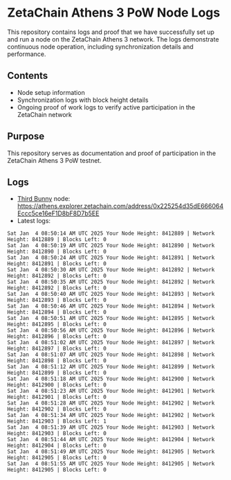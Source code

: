 # ZetaChain Athens 3 PoW Node Logs
This repository contains logs and proof that we have successfully set up and run a node on the ZetaChain Athens 3 network. The logs demonstrate continuous node operation, including synchronization details and performance.

## Contents
- Node setup information
- Synchronization logs with block height details
- Ongoing proof of work logs to verify active participation in the ZetaChain network

## Purpose
This repository serves as documentation and proof of participation in the ZetaChain Athens 3 PoW testnet.

## Logs

- [Third Bunny](https://thirdbunny.xyz/) node: https://athens.explorer.zetachain.com/address/0x225254d35dE666064Eccc5ce16eF1D8bF8D7b5EE
- Latest logs:
```
Sat Jan  4 08:50:14 AM UTC 2025 Your Node Height: 8412889 | Network Height: 8412889 | Blocks Left: 0
Sat Jan  4 08:50:19 AM UTC 2025 Your Node Height: 8412890 | Network Height: 8412890 | Blocks Left: 0
Sat Jan  4 08:50:24 AM UTC 2025 Your Node Height: 8412891 | Network Height: 8412891 | Blocks Left: 0
Sat Jan  4 08:50:30 AM UTC 2025 Your Node Height: 8412892 | Network Height: 8412892 | Blocks Left: 0
Sat Jan  4 08:50:35 AM UTC 2025 Your Node Height: 8412892 | Network Height: 8412892 | Blocks Left: 0
Sat Jan  4 08:50:40 AM UTC 2025 Your Node Height: 8412893 | Network Height: 8412893 | Blocks Left: 0
Sat Jan  4 08:50:46 AM UTC 2025 Your Node Height: 8412894 | Network Height: 8412894 | Blocks Left: 0
Sat Jan  4 08:50:51 AM UTC 2025 Your Node Height: 8412895 | Network Height: 8412895 | Blocks Left: 0
Sat Jan  4 08:50:56 AM UTC 2025 Your Node Height: 8412896 | Network Height: 8412896 | Blocks Left: 0
Sat Jan  4 08:51:02 AM UTC 2025 Your Node Height: 8412897 | Network Height: 8412897 | Blocks Left: 0
Sat Jan  4 08:51:07 AM UTC 2025 Your Node Height: 8412898 | Network Height: 8412898 | Blocks Left: 0
Sat Jan  4 08:51:12 AM UTC 2025 Your Node Height: 8412899 | Network Height: 8412899 | Blocks Left: 0
Sat Jan  4 08:51:18 AM UTC 2025 Your Node Height: 8412900 | Network Height: 8412900 | Blocks Left: 0
Sat Jan  4 08:51:23 AM UTC 2025 Your Node Height: 8412901 | Network Height: 8412901 | Blocks Left: 0
Sat Jan  4 08:51:28 AM UTC 2025 Your Node Height: 8412902 | Network Height: 8412902 | Blocks Left: 0
Sat Jan  4 08:51:34 AM UTC 2025 Your Node Height: 8412902 | Network Height: 8412903 | Blocks Left: 1
Sat Jan  4 08:51:39 AM UTC 2025 Your Node Height: 8412903 | Network Height: 8412903 | Blocks Left: 0
Sat Jan  4 08:51:44 AM UTC 2025 Your Node Height: 8412904 | Network Height: 8412904 | Blocks Left: 0
Sat Jan  4 08:51:49 AM UTC 2025 Your Node Height: 8412905 | Network Height: 8412905 | Blocks Left: 0
Sat Jan  4 08:51:55 AM UTC 2025 Your Node Height: 8412905 | Network Height: 8412905 | Blocks Left: 0
```

